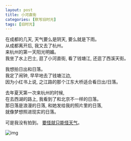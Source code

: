 ```yaml
---
layout: post
title: 小河直街
categories: [默写旧时光]
tags: [旧时光]
---
```

在成都的几天, 天气要么是阴天, 要么就是下雨。  
从成都离开后, 我又去了杭州。   
来杭州的第一天阳光明媚。   
我坐了水上巴士, 逛了小河直街, 看了钱塘江, 还逛了西溪天街。  

我想拍日出和日落。  
我定了闹钟, 早早地去了钱塘江边,   
因为小红书上说, 之江路的那个江东大桥适合看日出/日落。   
 
去年夏天第一次来杭州的时候,   
在去西湖的路上, 我看到了和北京不一样的日落。  
那日落是浪漫的日落, 和她发给我的照片里的日落,   
就像梦想照进现实的日落。   

可是我没有拍到。
[要怪就只能怪天气](https://ohmyfish.github.io/2023/10/要怪就怪天气/)。

![img](https://s3-img.meituan.net/v1/mss_3d027b52ec5a4d589e68050845611e68/ff/n0/0n/q8/s4_396595.jpg@596w_1l.jpg)
